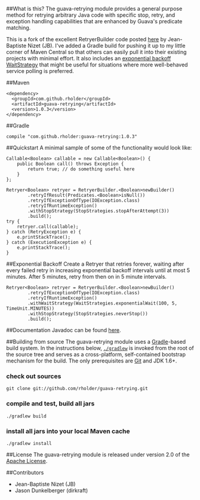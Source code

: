 ##What is this?
The guava-retrying module provides a general purpose method for retrying arbitrary Java code with specific stop, retry,
and exception handling capabilities that are enhanced by Guava's predicate matching.

This is a fork of the excellent RetryerBuilder code posted [here](http://code.google.com/p/guava-libraries/issues/detail?id=490)
by Jean-Baptiste Nizet (JB).  I've added a Gradle build for pushing it up to my little corner of Maven Central so that
others can easily pull it into their existing projects with minimal effort.  It also includes an
[exponential backoff WaitStrategy](http://rholder.github.com/guava-retrying/com/github/rholder/retry/WaitStrategies.html)
that might be useful for situations where more well-behaved service polling is preferred.

##Maven

    <dependency>
      <groupId>com.github.rholder</groupId>
      <artifactId>guava-retrying</artifactId>
      <version>1.0.3</version>
    </dependency>

##Gradle

    compile "com.github.rholder:guava-retrying:1.0.3"

##Quickstart
A minimal sample of some of the functionality would look like:

    Callable<Boolean> callable = new Callable<Boolean>() {
        public Boolean call() throws Exception {
            return true; // do something useful here
        }
    };

    Retryer<Boolean> retryer = RetryerBuilder.<Boolean>newBuilder()
            .retryIfResult(Predicates.<Boolean>isNull())
            .retryIfExceptionOfType(IOException.class)
            .retryIfRuntimeException()
            .withStopStrategy(StopStrategies.stopAfterAttempt(3))
            .build();
    try {
        retryer.call(callable);
    } catch (RetryException e) {
        e.printStackTrace();
    } catch (ExecutionException e) {
        e.printStackTrace();
    }

##Exponential Backoff
Create a Retryer that retries forever, waiting after every failed retry in increasing exponential backoff intervals
until at most 5 minutes. After 5 minutes, retry from then on in 5 minute intervals.

    Retryer<Boolean> retryer = RetryerBuilder.<Boolean>newBuilder()
            .retryIfExceptionOfType(IOException.class)
            .retryIfRuntimeException()
            .withWaitStrategy(WaitStrategies.exponentialWait(100, 5, TimeUnit.MINUTES))
            .withStopStrategy(StopStrategies.neverStop())
            .build();

##Documentation
Javadoc can be found [here](http://rholder.github.com/guava-retrying/).

##Building from source
The guava-retrying module uses a [Gradle](http://gradle.org)-based build system. In the instructions
below, [`./gradlew`](http://vimeo.com/34436402) is invoked from the root of the source tree and serves as
a cross-platform, self-contained bootstrap mechanism for the build. The only
prerequisites are [Git](https://help.github.com/articles/set-up-git) and JDK 1.6+.

### check out sources
`git clone git://github.com/rholder/guava-retrying.git`

### compile and test, build all jars
`./gradlew build`

### install all jars into your local Maven cache
`./gradlew install`

##License
The guava-retrying module is released under version 2.0 of the
[Apache License](http://www.apache.org/licenses/LICENSE-2.0).

##Contributors
* Jean-Baptiste Nizet (JB)
* Jason Dunkelberger (dirkraft)

